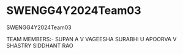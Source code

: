# SWENGG4Y2024Team03
SWENGG4Y2024Team03

TEAM MEMBERS:- 
SUPAN A V
VAGEESHA 
SURABHI U
APOORVA V SHASTRY 
SIDDHANT RAO 
